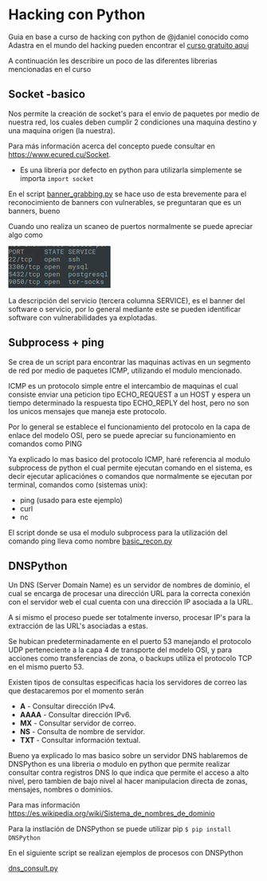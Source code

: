 # Hacking con Python #

Guia en base a curso de hacking con python de @jdaniel conocido como Adastra en el mundo del hacking pueden encontrar el [curso gratuito aqui](http://clkmein.com/qBVMFo)

A continuación les describire un poco de las diferentes librerias mencionadas en el curso

## Socket  -basico ##

Nos permite la creación de socket's para el envio de paquetes por medio de nuestra red, los cuales deben cumplir 2 condiciones una maquina destino y una maquina origen (la nuestra).


Para más información acerca del concepto puede consultar en https://www.ecured.cu/Socket.

* Es una libreria por defecto en python para utilizarla simplemente se importa `import socket`

En el script [banner_grabbing.py](https://github.com/DGun17/Hpython/blob/master/Scripts/banner_grabbing.py) se hace uso de esta brevemente para el reconocimiento de banners con vulnerables, se preguntaran que es un banners, bueno

Cuando uno realiza un scaneo de puertos normalmente se puede apreciar algo como 

![](images/1.png)

La descripción del servicio (tercera columna SERVICE), es el banner del software o servicio, por lo general mediante este se pueden identificar software con vulnerabilidades ya explotadas.


## Subprocess + ping ##


Se crea de un script para encontrar las maquinas activas en un segmento de red por medio de paquetes ICMP, utilizando el modulo mencionado.

ICMP es un protocolo simple entre el intercambio de maquinas el cual consiste enviar una peticion tipo ECHO_REQUEST a un HOST y espera un tiempo determinado la respuesta tipo ECHO_REPLY del host, pero no son los unicos mensajes que maneja este protocolo.

Por lo general se establece el funcionamiento del protocolo en la capa de enlace del modelo OSI, pero se puede apreciar su funcionamiento en comandos como PING 


Ya explicado lo mas basico del protocolo ICMP, haré referencia al modulo subprocess de python el cual permite ejecutan comando en el sistema, es decir ejecutar aplicaciónes o comandos que normalmente se ejecutan por terminal, comandos como (sistemas unix):

* ping (usado para este ejemplo)
* curl 
* nc

El script donde se usa el modulo subprocess para la utilización del comando ping lleva como nombre [basic_recon.py](https://github.com/DGun17/Hpython/blob/master/Scripts/basic_recon.py)


## DNSPython ##

Un DNS (Server Domain Name) es un servidor de nombres de dominio, el cual se encarga de procesar una dirección URL para la correcta conexión con el servidor web el cual cuenta con una dirección IP asociada a la URL.

A si mismo el proceso puede ser totalmente inverso, procesar IP's para la extracción de las URL's asociadas a estas.

Se hubican predeterminadamente en el puerto 53 manejando el protocolo UDP perteneciente a la capa 4 de transporte del modelo OSI, y para acciones como transferencias de zona, o backups utiliza el protocolo TCP en el mismo puerto 53.

Existen tipos de consultas especificas hacia los servidores de correo las que destacaremos por el momento serán

* **A** - Consultar dirección IPv4.
* **AAAA** - Consultar dirección IPv6.
* **MX** - Consultar servidor de correo.
* **NS** - Consulta de nombre de servidor.
* **TXT** - Consultar información textual.

Bueno ya explicado lo mas basico sobre un servidor DNS hablaremos de DNSPython es una libreria o modulo en python que permite realizar consultar contra registros DNS lo que indica que permite el acceso a alto nivel, pero tambien de bajo nivel al hacer manipulacion directa de zonas, mensajes, nombres o dominios.

Para mas información https://es.wikipedia.org/wiki/Sistema_de_nombres_de_dominio

Para la instlación de DNSPython se puede utilizar pip `$ pip install DNSPython`

En el siguiente script se realizan ejemplos de procesos con DNSPython

[dns_consult.py](https://github.com/DGun17/Hpython/blob/master/Scripts/dns_consult.py)




